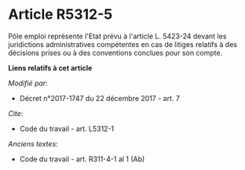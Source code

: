 # Article R5312-5

Pôle emploi représente l'Etat prévu à l'article L. 5423-24 devant les juridictions administratives compétentes en cas de
litiges relatifs à des décisions prises ou à des conventions conclues pour son compte.

**Liens relatifs à cet article**

_Modifié par_:

  - Décret n°2017-1747 du 22 décembre 2017 - art. 7

_Cite_:

  - Code du travail - art. L5312-1

_Anciens textes_:

  - Code du travail - art. R311-4-1 al 1 (Ab)
